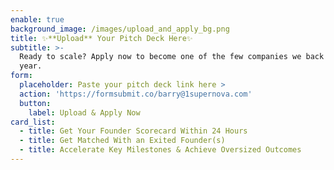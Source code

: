 ```yaml
---
enable: true
background_image: /images/upload_and_apply_bg.png
title: ✨**Upload** Your Pitch Deck Here✨
subtitle: >-
  Ready to scale? Apply now to become one of the few companies we back each
  year.
form:
  placeholder: Paste your pitch deck link here >
  action: 'https://formsubmit.co/barry@1supernova.com'
  button:
    label: Upload & Apply Now
card_list:
  - title: Get Your Founder Scorecard Within 24 Hours
  - title: Get Matched With an Exited Founder(s)
  - title: Accelerate Key Milestones & Achieve Oversized Outcomes
---
```


